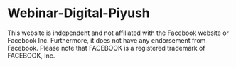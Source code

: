 # Webinar-Digital-Piyush
This website is independent and not affiliated with the Facebook website or Facebook Inc. Furthermore, it does not have any endorsement from Facebook. Please note that FACEBOOK is a registered trademark of FACEBOOK, Inc.
